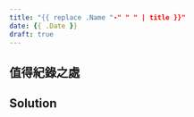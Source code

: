 ```yaml
---
title: "{{ replace .Name "-" " " | title }}"
date: {{ .Date }}
draft: true
---
```




## 值得紀錄之處

## Solution
